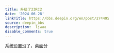 ```yaml
---
title: 升级了23RC2
date: '2024-06-28'
linkTitle: https://bbs.deepin.org/en/post/274495
source: deepin_bbs
description:  ljwaa 
disable_comments: true
---
```

系统设置没了，桌面分
